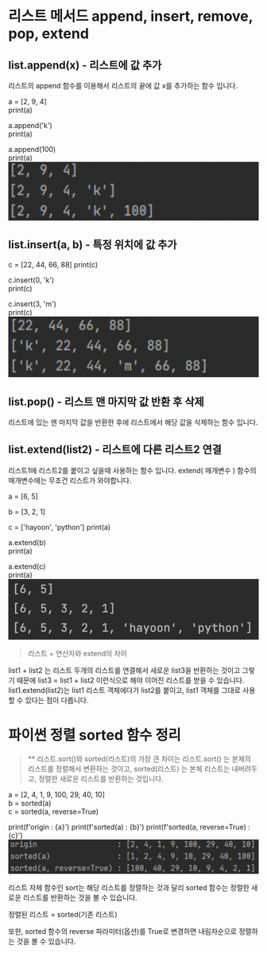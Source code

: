 # 리스트 메서드 append, insert, remove, pop, extend

## list.append(x) - 리스트에 값 추가

리스트의 append 함수를 이용해서 리스트의 끝에 값 x를 추가하는 함수 입니다.

a = [2, 9, 4]  
print(a)
 
a.append('k')  
print(a)
 
a.append(100)  
print(a)
![default](image/py5.png)

## list.insert(a, b) - 특정 위치에 값 추가

c = [22, 44, 66, 88]
print(c)
 
c.insert(0, 'k')  
print(c)
 
c.insert(3, 'm')  
print(c)
![default](image/py6.png)

## list.pop() - 리스트 맨 마지막 값 반환 후 삭제

리스트에 있는 맨 마지막 값을 반환한 후에 리스트에서 해당 값을 삭제하는 함수 입니다.

## list.extend(list2) - 리스트에 다른 리스트2 연결

리스트1에 리스트2를 붙이고 싶을때 사용하는 함수 입니다.
extend( 매개변수 ) 함수의 매개변수에는 무조건 리스트가 와야합니다.

a = [6, 5]

b = [3, 2, 1]

c = ['hayoon', 'python'] 
print(a)
 
a.extend(b)  
print(a)
 
a.extend(c)  
print(a)
![default](image/py7.png)

> 리스트 + 연산자와 extend의 차이

list1 + list2 는 리스트 두개의 리스트를 연결해서 새로운 list3을 반환하는 것이고 그렇기 때문에 list3 = list1 + list2 이런식으로 해야 이어진 리스트를 받을 수 있습니다.  
list1.extend(list2)는 list1 리스트 객체에다가 list2를 붙이고, list1 객체를 그대로 사용할 수 있다는 점이 다릅니다.

# 파이썬 정렬 sorted 함수 정리

> ** 리스트.sort()와 sorted(리스트)의 가장 큰 차이는
리스트.sort() 는 본체의 리스트를 정렬해서 변환하는 것이고,
sorted(리스트) 는 본체 리스트는 내버려두고, 정렬한 새로운 리스트를 반환하는 것입니다.

a = [2, 4, 1, 9, 100, 29, 40, 10]  
b = sorted(a)  
c = sorted(a, reverse=True)
 
print(f'origin                  : {a}')
print(f'sorted(a)               : {b}')
print(f'sorted(a, reverse=True) : {c}')
![default](image/py8.png)

리스트 자체 함수인 sort는 해당 리스트를 정렬하는 것과 달리
sorted 함수는 정렬한 새로운 리스트를 반환하는 것을 볼 수 있습니다.

정렬된 리스트 = sorted(기존 리스트)

또한, sorted 함수의 reverse 파라미터(옵션)를 True로 변경하면 내림차순으로 정렬하는 것을 볼 수 있습니다.

